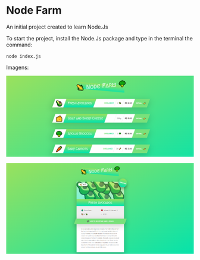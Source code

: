 # Node Farm

An initial project created to learn Node.Js

To start the project, install the Node.Js package and type in the terminal the command:

```
node index.js
```

Imagens:

![Image-1](./images/Node%20Farm%20Index.png)

![Image-2](./images/Node%20Farm%20Details.png)
